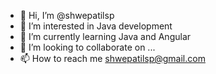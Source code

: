 - 👋 Hi, I’m @shwepatilsp
- 👀 I’m interested in Java development
- 🌱 I’m currently learning Java and Angular
- 💞️ I’m looking to collaborate on ...
- 📫 How to reach me shwepatilsp@gmail.com

<!---
shwepatilsp/shwepatilsp is a ✨ special ✨ repository because its `README.md` (this file) appears on your GitHub profile.
You can click the Preview link to take a look at your changes.
--->
